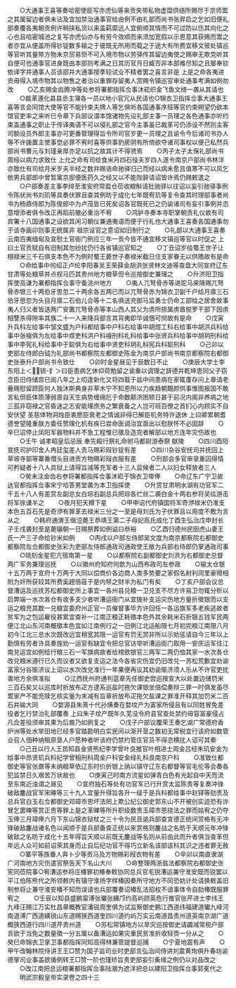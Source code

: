 <!-- { "loadSidebar": true } -->
　　○大通事王喜等奏哈密使臣写亦虎仙等来贡夹带私物虚糜供结所赐尽于京师鬻之其属留边者俱未沾及宜加禁治通事官给由例不由礼部而尚书张昇启之乞如旧便礼部奏覆各夷朝贡例许稍挟私货以来盖羁縻远人宜俯顺其情而不可过防以伤其向化之心也且哈密城池之复写亦虎仙亦与有劳今效顺而来须加宽假以示恩意其获赐而鬻之者亦宜从便盖所得钞锭数多输之于彼既无所用而载之于途大有所费宜移文彼处镇巡等官听其量带方物未京贸易但不可入境市物以劳驿传其留边夷使之赐审无欺克听其自便可也通事官进身既由本部则考满之日其历官月日臧否非本部难尽知之且屡奉钦依译字并通事人员该部并大通事按季较试业不精者罢之喜言非是  上是之命各夷进贡毋得入境市物其以物售之者治以重罪存留夷人赏赐令镇巡官审处通事考满如例勿改
　　○乙亥赐金齿腾冲等处参将署都指挥佥事沐崧织金飞鱼文绮一袭从其请也
　　○裁革遵化县县丞主簿各一员以地小官冗从民请也○锦衣卫指挥佥事大通事王喜等言会同馆大使等官不能钤束夫牌人等乞俱听各国通事序班等官约束朔望仍欲本馆官吏率之来听已令章下兵部议谓本馆诸物先设礼部主事一员理之各色通事亦听约束盖通事之职止于传译夷语不可以侵礼部之官今主事虽已裁革可仍添设不然则主客司额设员外郎主事亦可更番管理得旨令所司官岁更一员理之且谕令今后诸司书办人等不许拨置主使事觉必罪不宥时喜等供事豹房阴有所倚欲夺诸司事权以便己私然兵部尚书曹元与刘瑾亲厚亦足以抗之故其计不得骋焉
　　○丙子太子太保礼部尚书周经以病力求致仕  上允之命有司给食米月四石役夫岁四人遂令南京户部尚书林泮亦致仕有司给月米岁夫半经之数并赐诰命驰驿归己而经以病未愈且值寒不可以风乞依男兵部郎中曾暂寓京邸便医药久之经又以不能陛辞请诏皆许焉仍赐敕遣之
　　○户部奏差主事李绯至淮安府常盈仓莅收粮斛请批驰驿以往诏以妄引驰驿事例令陈状尚书刘玑等具奏伏罪且查其例昉于成化七年既宥玑等复令查其时理部事者尚书为杨鼎侍郎为陈俊郎中为卢茂皆已死矣诏各官既死已之仍谕诸司有妄引事例并恣意增添者俱令改正再蹈前辙必重治不宥
　　○鸿胪寺奏本寺职掌朝贡礼仪故有司宾署十八国通事之设欲其闲习朝仪兼通夷语而便于行礼也大通事王喜奏各国通事勿于该寺画卯则事无统属非  祖宗设官之意诏如旧制行之
　　○礼部以大通事王喜奏云南百夷缅甸及宣慰土官衙门例应三年一贡今皆不通宜移文镇巡等官以时促之  上曰土官贡赋自有旧制其勿纷扰仍行各省镇巡官知之
　　○丁丑诏岁给蜀王世子让栩禄米三千石俱支本色不为例时蜀王薨世子奏禄米截日住支家眷无以供赡故有是命
　　○命给事中何绍正卢纶李阳春吴玉荣薛金胡洪张贤林文迪等查盘大同宣府辽东甘肃等处粮草并点视马匹其贵州地方粮草但令巡按御史兼理之
　　○升济阳卫指挥使高谦为署都指挥佥事守备洮州地方
　　○夷人兀弩骨赤等进驼马来降赐兀弩骨赤银三十两伯牙思忽二十两余各五两已而以兀弩骨赤为锦衣卫副千户给月廪三石伯牙思忽为头目月廪二石伯儿合等十二名俱送充御马监勇士仍命工部给之居舍故事夷人归义者皆送两广安置兀弩骨赤等本山西人其父为虏所掠属虏酋脱罗干部下因虏相讐杀得隙率其族二十一人来降兵部言其背夷即华诚悃可悯故有是命
　　○戊寅升兵科左给事中邹文盛为户科都给事中户科右给事中胡煜工科右给事中胡洪兵科给事中张禬俱为左给事中煜吏科洪户科禬刑科礼科给事中张贤兵科给事中胡玥刑科给事中李宪礼科给事中于聪俱为右给事中贤吏科玥礼科宪兵科聪刑科
　　○己卯以吏部左侍郎白钺为礼部尚书都察院左都御史陈金为南京户部尚书南京都察院右都御史张泰升户部尚书令致仕
　　○卯时金星昼见于辰数日不止
　　○庚辰大学士李东阳上＜锍-釒＞曰臣患病乞休仰荷勉留之谕重以调理之辞德并乾坤恩同父子窃念臣旧侍储宫已阅八年之上叨逢新化又将四载于兹中间患病在家辄廑存问上章请老叠赐慰留顾臣何人独沐斯典身非草木宁不知恩所以力疾趋朝靦颜供事惟图报国不敢言私但臣体质薄弱禀自天生病势缠绵厄于命数颠济困顿日甚于前况内阁非养病之地三孤非窃禄之官昏迷之志安能理庶务之繁衰备之人岂可班百僚之首扪心内顾实不自安伏望  圣慈体物洞烛臣衷愍臣衰老之情诚非得已解臣机务特许退休  上曰卿累朝耆德誉望隆重朕方委任赞理化机有疾已尝命医调治宜亟出以慰朕怀不必固辞
　　○辛巳诏停止凤阳军器物料并不急工程惟已徵及造完者解部以地方连年灾伤故也
　　○壬午  诚孝昭皇后忌辰  奉先殿行祭礼命驸马都尉游泰祭  献陵
　　○四川酉阳宣抚司护印舍人冉廷玺差人贡马赐彩叚钞锭有差
　　○四川杂谷安抚司并抚回上草坡寺部等寨番僧头目进贡方物赐彩叚衣服有差
　　○刑部会多官审录重囚得情可矜疑者十八人具狱上请得旨减等充军者十三人监候者二人以妇女释放者三人
　　○癸未注金齿右参将署都指挥佥事沐崧于锦衣卫带俸
　　○命辽东广宁卫故达官都指挥佥事宋宁哈答男堂袭为本卫指挥使
　　○升赏甘肃明水湖有功官军二千五十八人有差赏左副总女白琮右副总兵把琮各纻丝二袭白金十两右参将吴纮游击将军徐谦半之
　　○夜月犯天樽下星
　　○甲申诏代府镇国将军奇洢禄米仍准支本色五百石先是奇洢有罪革去禄米三分之一至是母刘氏为子伏罪且以用度不敷为言从之
　　○韩府通渭王偕浢薨王恭靖王第二子母妃高氏成化丁酉生弘治戊申封长子壬戌袭封至是薨辍朝一日赐祭葬如例谥曰恭裕
　　○乙酉归德州民田虎山妻王氏一产三子命给钞米如例
　　○丙戌以户部左侍郎吴文度为南京都察院右都御史都察院左佥都御史张彩为吏部左侍郎通政司通政使王敞为兵部右侍郎仍掌通政司事
　　○晓刻金星犯亢宿南第一星
　　○以都察院右副都御史刘洪为右都御史总督两广军务兼理巡抚
　　○以徽州府知府何歆为山西布政司左参政
　　○输太仓银十五万两于宣府十万两于大同以偿商价各边商人类多势要之家假名射利闾里豪猾相附为奸所获较其所费奚趐倍蓰于是内帑之财半为私门有矣
　　○丁亥户部会议总督漕运及巡抚苏松都御史所上事宜一各州县兑粮一卫兑支不尽方许易卫勿辄分析以启弊端一水次各仓有收多支少者听漕运衙门从宜拨补支运灾伤地方量折徵银而以支运之粮充其数一兑粮宜委府州正官一员催督事毕方许回任一各运旗军多老疾逃故者贫军为之包运雇役甚累宜查补一江南正粮正耗徵本色外其余耗米石折银五钱军民两便江北山东河南概徵本色宜如江南例行之一旧例江北运船限七月初完粮江南限八月初今江北三总水次既改远宜稍宽其限一运官有罚无赏非所以示劝惩请自今三年以上勤慎有劳者许具奏旌劝一运官有缺宜令把总官访举听漕运衙门取用一安庆运军往江南兑运宜如例给行粮三石一军旗病故者给棺歛银官三两军二两仍恤其家一水次各仓改兑粮米遵行已久而议者又欲复支运之法今各省灾伤宜仍旧改兑一苏松荒歉宜劝谕富家分谷赈济议上诏以水次改兑准行一年果便再议其劝谕赈济须人乐从不许官吏扰害地方余俱准拟
　　○江西抚州府通判蓝章先任御史尝巡按宣大以处置边储罚米三百石矣又以巡库时折放布疋方逮系巡盐时拖欠课银坐倍偿奏辩三罪一时俱发虽尽鬻家产不能充赎乞核实量为末减有旨章折放布疋拖欠盐课之罪准开释其加罚米二百石并输大同
　　○婺源县朱熹十代孙熿奏在婺坟产为富家所侵且有以同姓冒免差役者乞行禁治礼部覆奏  上曰朱子坟产既年久芜没令府县官查处禁约毋容富豪侵占凡佥差役须审其果为后裔乃如例复之
　　○戊子户部议覆荣王奏乞湖广常德府香炉洲等处水旱田地已经多官踏勘明白实民间以渐开垦之数初无常税宜行该府如数管业召人佃种纳租原垦人户愿种者听该府仍禁约管庄官员不得恣横扰人诏可其奏
　　○己丑以行人王昂知县金贤熊纪李学曾叶良推官叶相进士周金吕经朱玑安金为给事中昂贤玑兵科纪学曾相刑科周金户科安金经礼科良南京户科
　　○准致仕都御史等官张鼐等未纳粮草依辽东时价折银上纳以镇守辽东右都督等官毛伦等会奏各犯监禁日久艰苦万状故也
　　○庚寅己时南方流星如弹青白色有光起自中天而流至东南近浊谓之昼见
　　○宣府独石等处有功官军已行升赏太监陈贵等复奏冲锋破敌鏖战官军宋暕等三十九人宜量升得旨各升一级于是兵科都给事中赵铎等劾贵及总兵官白玉右佥都御史邓璋市恩坏法罔上欺公纪公御史郭东山不开被创实迹恐有诈冒乞罢暕等赏正贵等罪上是之革暕等所升职级数贵玉璋市恩挠法之罪而姑宥之仍夺玉俸三月璋俸六月下东山锦衣狱杖之三十令为民且谕兵部查宣德正统间赏格有无冲锋破敌鏖战诸名色以闻顺于是兵部备查正统以来赏格则鏖战之名昉于天顺元年冲锋破敌之名昉于成化十五年得旨天顺以前既无鏖战等名则从前由此而升者俱当查革但年远人众可如前诏荣其身而止自后纪功官不得巧立新名该部该科其识之违者罪无赦
　　○寨平等族番人奔卜少等贡马及方物赐彩叚衣物有差
　　○辛卯以南直隶湖广河南地方灾伤遣官祭告天下名山大川
　　○命整理两浙盐法都察院右都御史张宪同莅院事○宥漕运参将庄椿罪初椿奉敕协同总兵官毛锐漕运兼守淮安既而锐罢以平江伯陈熊代之所领敕内有镇守淮扬字样椿因奏所守地方不同恐妨计处请换敕盖旧制参将止兼守淮安椿不知而误请也兵部覆奏诏椿乱法招权不谙事体令自劾椿既服罪宥之
　　○壬辰以知县盛鹏甯溥张瓛张纁邝约高屿顾英危行推官张芹进士李纬王九峰汪赐江万实杜昌章概教官潘锐周奎俱为试监察御史鹏江西道纬福建道瓛九峰河南道溥广西道纁锐山东道赐狭西道奎四川道约屿万实云南道昌贵州道英南京湖广道概狭西道行四川道芹贵州道
　　○苏松常镇地方以旱灾巡按御史请蠲减常税户部言欲于当免之数量徵一分五厘以备漕运如果灾重民贫准折收轻赍一分从之
　　○癸巳命锦衣卫掌卫事都指挥同知高得林兼管提督巡捕
　　○宁夏地震有声
　　○甲午改翰林院侍讲王王□赞为国子监司业时吏部言弘治间侍讲刘震黄珣俱升春坊谕德掌司业事盖欲循例转王□赞一阶也瑾矫旨责吏部妄引夤缘之例仍以对品改之
　　○改江南把总运粮署都指挥佥事陆潮为遮洋把总以建阳卫指挥佥事郭冕代之
　　明武宗毅皇帝实录卷之四十三
